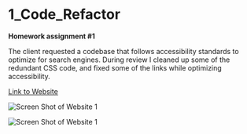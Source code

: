 # 1_Code_Refactor
**Homework assignment #1**

The client requested a codebase that follows accessibility standards to optimize for search engines.  During review I cleaned up some of the redundant CSS code, and fixed some of the links while optimizing accessibility. 

[Link to Website](https://cjlaflamme1.github.io/1_Code_Refactor/)

![Screen Shot of Website 1](ScreenShot1.jpg)

![Screen Shot of Website 1](ScreenShot2.jpg)
